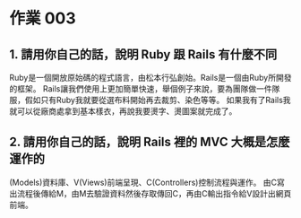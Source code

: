 # 作業 003	
## 1. 請用你自己的話，說明 Ruby 跟 Rails 有什麼不同
Ruby是一個開放原始碼的程式語言，由松本行弘創始。Rails是一個由Ruby所開發的框架。
Rails讓我們使用上更加簡單快速，舉個例子來說，要為團隊做一件隊服，假如只有Ruby我就要從選布料開始再去裁剪、染色等等。
如果我有了Rails我就可以從廠商處拿到基本樣衣，再說我要燙字、燙圖案就完成了。
## 2. 請用你自己的話，說明 Rails 裡的 MVC 大概是怎麼運作的
(Models)資料庫、V(Views)前端呈現、C(Controllers)控制流程與運作。
由C寫出流程後傳給M，由M去驗證資料然後存取傳回C，再由C輸出指令給V設計出網頁前端。
